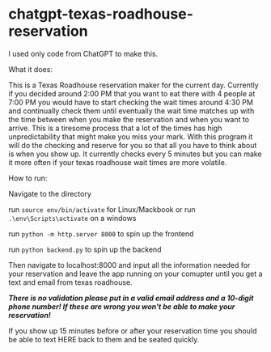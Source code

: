 # chatgpt-texas-roadhouse-reservation
I used only code from ChatGPT to make this.

What it does:

This is a Texas Roadhouse reservation maker for the current day. Currently if you decided around 2:00 PM that you want to eat there with 4 people at 7:00 PM you would have to start checking the wait times around 4:30 PM and continually check them until eventually the wait time matches up with the time between when you make the reservation and when you want to arrive. This is a tiresome process that a lot of the times has high unpredictability that might make you miss your mark. With this program it will do the checking and reserve for you so that all you have to think about is when you show up. It currently checks every 5 minutes but you can make it more often if your texas roadhouse wait times are more volatile.

How to run:

Navigate to the directory

run `source env/bin/activate` for Linux/Mackbook or run `.\env\Scripts\activate` on a windows

run `python -m http.server 8000` to spin up the frontend

run `python backend.py` to spin up the backend

Then navigate to localhost:8000 and input all the information needed for your reservation and leave the app running on your comupter until you get a text and email from texas roadhouse. 

***There is no validation please put in a valid email address and a 10-digit phone number! If these are wrong you won't be able to make your reservation!***

If you show up 15 minutes before or after your reservation time you should be able to text HERE back to them and be seated quickly.
